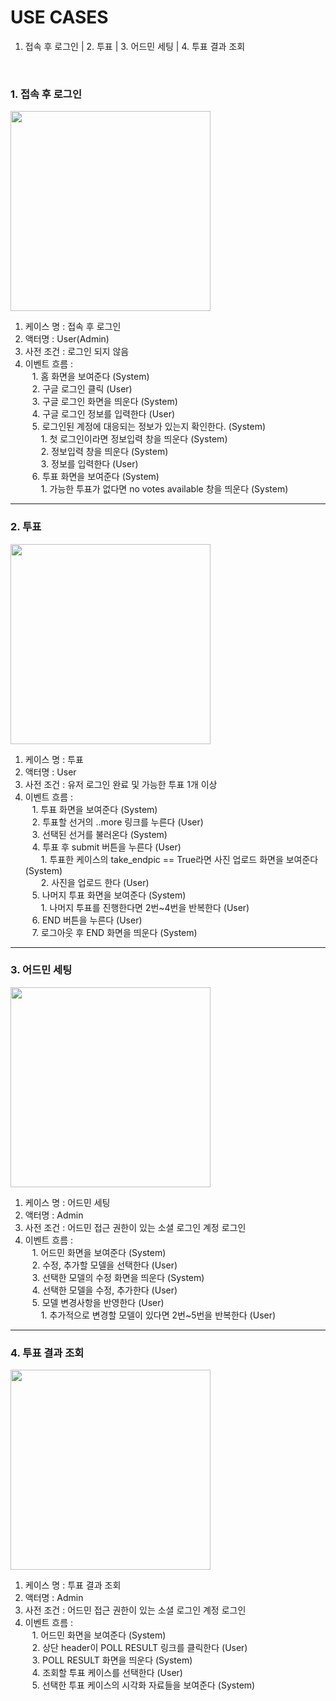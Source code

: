 <h1> USE CASES </h1>

1. 접속 후 로그인 |  2. 투표 |  3. 어드민 세팅 |  4. 투표 결과 조회

<br/>

<h3> 1. 접속 후 로그인 </h3> 

<img width="320" src="https://user-images.githubusercontent.com/96364048/191235108-db31e9ff-6296-4faf-b995-8788a691379b.png">

1. 케이스 명 : 접속 후 로그인 
2. 액터명 : User(Admin)
3. 사전 조건 : 로그인 되지 않음
4. 이벤트 흐름 : 
<br/>&ensp;  1. 홈 화면을 보여준다 (System)
<br/>&ensp;  2. 구글 로그인 클릭 (User)
<br/>&ensp;  3. 구글 로그인 화면을 띄운다 (System)
<br/>&ensp;  4. 구글 로그인 정보를 입력한다 (User)
<br/>&ensp;  5. 로그인된 계정에 대응되는 정보가 있는지 확인한다. (System)
<br/>&ensp;&emsp;    1. 첫 로그인이라면 정보입력 창을 띄운다 (System)
<br/>&ensp;&emsp;    2. 정보입력 창을 띄운다 (System)
<br/>&ensp;&emsp;    3. 정보를 입력한다 (User)
<br/>&ensp;  6. 투표 화면을 보여준다 (System)
<br/>&ensp;&emsp;    1. 가능한 투표가 없다면 no votes available 창을 띄운다 (System)
    
-----

<h3> 2. 투표 </h3> 

<img width="320" src="https://user-images.githubusercontent.com/96364048/191235126-ad384678-9c76-429d-8820-9901816e57ad.png">

1. 케이스 명 : 투표
2. 액터명 : User
3. 사전 조건 : 유저 로그인 완료 및 가능한 투표 1개 이상 
4. 이벤트 흐름 : 
<br/>&ensp;  1. 투표 화면을 보여준다 (System)
<br/>&ensp;  2. 투표할 선거의 ..more 링크를 누른다 (User)
<br/>&ensp;  3. 선택된 선거를 불러온다 (System)
<br/>&ensp;  4. 투표 후 submit 버튼을 누른다 (User)
<br/>&ensp;&emsp;    1. 투표한 케이스의 take_endpic == True라면 사진 업로드 화면을 보여준다 (System)
<br/>&ensp;&emsp;    2. 사진을 업로드 한다 (User)
<br/>&ensp;  5. 나머지 투표 화면을 보여준다 (System)
<br/>&ensp;&emsp;    1. 나머지 투표를 진행한다면 2번~4번을 반복한다 (User)
<br/>&ensp;  6. END 버튼을 누른다 (User)
<br/>&ensp;  7. 로그아웃 후 END 화면을 띄운다 (System)

----

<h3> 3. 어드민 세팅 </h3> 

<img width="320" src="https://user-images.githubusercontent.com/96364048/191235137-5835cd48-96f8-4410-9104-9df6c37b0b4f.png">

1. 케이스 명 : 어드민 세팅
2. 액터명 : Admin 
3. 사전 조건 : 어드민 접근 권한이 있는 소셜 로그인 계정 로그인 
4. 이벤트 흐름 : 
<br/>&ensp;  1. 어드민 화면을 보여준다 (System)
<br/>&ensp;  2. 수정, 추가할 모델을 선택한다 (User)
<br/>&ensp;  3. 선택한 모델의 수정 화면을 띄운다 (System)
<br/>&ensp;  4. 선택한 모델을 수정, 추가한다 (User)
<br/>&ensp;  5. 모델 변경사항을 반영한다 (User)
<br/>&ensp;&emsp;    1. 추가적으로 변경할 모델이 있다면 2번~5번을 반복한다 (User)

----

<h3> 4. 투표 결과 조회 </h3> 

<img width="320" src="https://user-images.githubusercontent.com/96364048/191235140-03155538-08c3-488d-b4b7-a9576d5d5b25.png">

1. 케이스 명 : 투표 결과 조회 
2. 액터명 : Admin
3. 사전 조건 : 어드민 접근 권한이 있는 소셜 로그인 계정 로그인 
4. 이벤트 흐름 : 
<br/>&ensp;  1. 어드민 화면을 보여준다 (System)
<br/>&ensp;  2. 상단 header이 POLL RESULT 링크를 클릭한다 (User)
<br/>&ensp;  3. POLL RESULT 화면을 띄운다 (System)
<br/>&ensp;  4. 조회할 투표 케이스를 선택한다 (User)
<br/>&ensp;  5. 선택한 투표 케이스의 시각화 자료들을 보여준다 (System)


